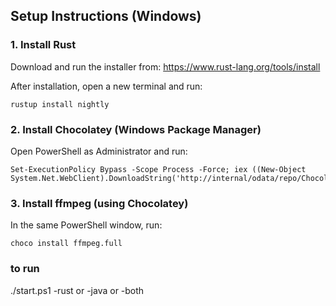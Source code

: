 ## Setup Instructions (Windows)

### 1. Install Rust
Download and run the installer from:
https://www.rust-lang.org/tools/install

After installation, open a new terminal and run:
```
rustup install nightly
```

### 2. Install Chocolatey (Windows Package Manager)
Open PowerShell as Administrator and run:
```
Set-ExecutionPolicy Bypass -Scope Process -Force; iex ((New-Object System.Net.WebClient).DownloadString('http://internal/odata/repo/ChocolateyInstall.ps1'))
```

### 3. Install ffmpeg (using Chocolatey)
In the same PowerShell window, run:
```
choco install ffmpeg.full
```


### to run
./start.ps1 -rust or -java or -both





